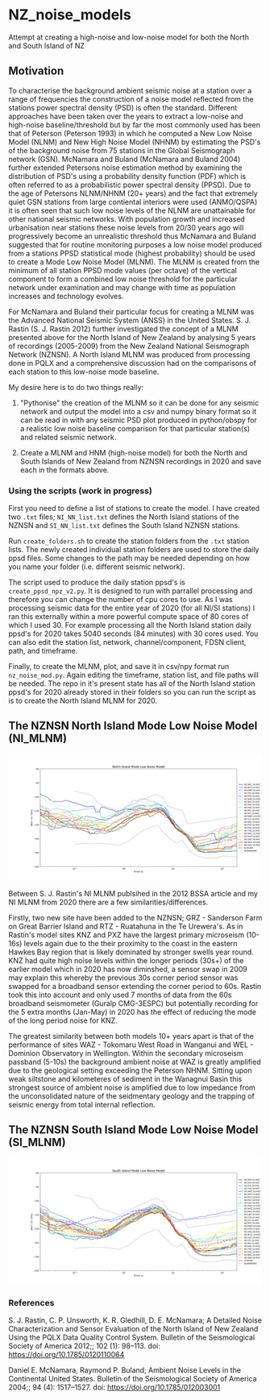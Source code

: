 # NZ_noise_models
Attempt at creating a high-noise and low-noise model for both the North and South Island of NZ

## Motivation

To characterise the background ambient seismic noise at a station over a range of frequencies the construction of a noise model reflected from the stations power spectral density (PSD) is often the standard. Different approaches have been taken over the years to extract a low-noise and high-noise baseline/threshold but by far the most commonly used has been that of Peterson (Peterson 1993) in which he computed a New Low Noise Model (NLNM) and New High Noise Model (NHNM) by estimating the PSD's of the background noise from 75 stations in the Global Seismograph network (GSN). McNamara and Buland (McNamara and Buland 2004) further extended Petersons noise estimation method by examining the distribution of PSD's using a probability density function (PDF) which is often referred to as a probabilistic power spectral density (PPSD). Due to the age of Petersons NLNM/NHNM (20+ years) and the fact that extremely quiet GSN stations from large contiental interiors were used (ANMO/QSPA) it is often seen that such low noise levels of the NLNM are unattainable for other national seismic networks. With population growth and increased urbanisation near stations these noise levels from 20/30 years ago will progressively become an unrealistic threshold thus McNamara and Buland suggested that for routine monitoring purposes a low noise model produced from a stations PPSD statistical mode (highest probability) should be used to create a Mode Low Noise Model (MLNM). The MLNM is created from the minimum of all station PPSD mode values (per octave) of the vertical component to form a combined low noise threshold for the particular network under examination and may change with time as population increases and technology evolves.

For McNamara and Buland their particular focus for creating a MLNM was the Advanced National Seismic System (ANSS) in the United States. S. J. Rastin (S. J. Rastin 2012) further investigated the concept of a MLNM presented above for the North Island of New Zealand by analysing 5 years of recordings (2005-2009) from the New Zealand National Seismograph Network (NZNSN). A North Island MLNM was produced from processing done in PQLX and a comprehensive discussion had on the comparisons of each station to this low-noise mode baseline.

My desire here is to do two things really: 

1. "Pythonise" the creation of the MLNM so it can be done for any seismic network and output the model into a csv and numpy binary format so it can be read in with any seismic PSD plot produced in python/obspy for a realistic low noise baseline comparison for that particular station(s) and related seismic network.        

2. Create a MLNM and HNM (high-noise model) for both the North and South Islands of New Zealand from NZNSN recordings in 2020 and save each in the formats above.

### Using the scripts (work in progress)

First you need to define a list of stations to create the model. I have created two `.txt` files; `NI_NN_list.txt` defines the North Island stations of the NZNSN and `SI_NN_list.txt` defines the South Island NZNSN stations.

Run `create_folders.sh` to create the station folders from the `.txt` station lists. The newly created individual station folders are used to store the daily ppsd files. Some changes to the path may be needed depending on how you name your folder (i.e. different seismic network).

The script used to produce the daily station ppsd's is `create_ppsd_npz_v2.py`. It is designed to run with parrallel processing and therefore you can change the number of cpu cores to use. As I was processing seismic data for the entire year of 2020 (for all NI/SI stations) I ran this externally within a more powerful compute space of 80 cores of which I used 30. For example processing all the North Island station daily ppsd's for 2020 takes 5040 seconds (84 minutes) with 30 cores used. You can also edit the station list, network, channel/component, FDSN client, path, and timeframe.

Finally, to create the MLNM, plot, and save it in csv/npy format run `nz_noise_mod.py`. Again editing the timeframe, station list, and file paths will be needed. The repo in it's present state has all of the North Island station ppsd's for 2020 already stored in their folders so you can run the script as is to create the North Island MLNM for 2020.

## The NZNSN North Island Mode Low Noise Model (NI_MLNM)

![Image description](https://github.com/CBurton90/NZ_noise_models/blob/main/figures/NI_MLNM.png)

Between S. J. Rastin's NI MLNM publsihed in the 2012 BSSA article and my NI MLNM from 2020 there are a few similarities/differences.

Firstly, two new site have been added to the NZNSN; GRZ - Sanderson Farm on Great Barrier Island and RTZ - Ruatahuna in the Te Urewera's. As in Rastin's model sites KNZ and PXZ have the largest primary microseism (10-16s) levels again due to the their proximity to the coast in the eastern Hawkes Bay region that is likely dominated by stronger swells year round. KNZ had quite high noise levels within the longer periods (30s+) of the earlier model which in 2020 has now diminshed, a sensor swap in 2009 may explain this whereby the previous 30s corner period sensor was swapped for a broadband sensor extending the corner period to 60s. Rastin took this into account and only used 7 months of data from the 60s broadband seismometer (Guralp CMG-3ESPC) but potentially recording for the 5 extra months (Jan-May) in 2020 has the effect of reducing the mode of the long period noise for KNZ.

The greatest similarity between both models 10+ years apart is that of the performance of sites WAZ - Tokomaru West Road in Wanganui and WEL - Dominion Observatory in Wellington. Within the secondary microseism passband (5-10s) the background ambient noise at WAZ is greatly amplified due to the geological setting exceeding the Peterson NHNM. Sitting upon weak siltstone and kilometeres of sediment in the Wanagnui Basin this strongest source of ambient noise is amplified due to low impedance from the unconsolidated nature of the seidmentary geology and the trapping of seismic energy from total internal reflection.     

## The NZNSN South Island Mode Low Noise Model (SI_MLNM)

![Image description](https://github.com/CBurton90/NZ_noise_models/blob/main/figures/SI_MLNM.png)

### References

S. J. Rastin, C. P. Unsworth, K. R. Gledhill, D. E. McNamara; A Detailed Noise Characterization and Sensor Evaluation of the North Island of New Zealand Using the PQLX Data Quality Control System. Bulletin of the Seismological Society of America 2012;; 102 (1): 98–113. doi: https://doi.org/10.1785/0120110064

Daniel E. McNamara, Raymond P. Buland; Ambient Noise Levels in the Continental United States. Bulletin of the Seismological Society of America 2004;; 94 (4): 1517–1527. doi: https://doi.org/10.1785/012003001
